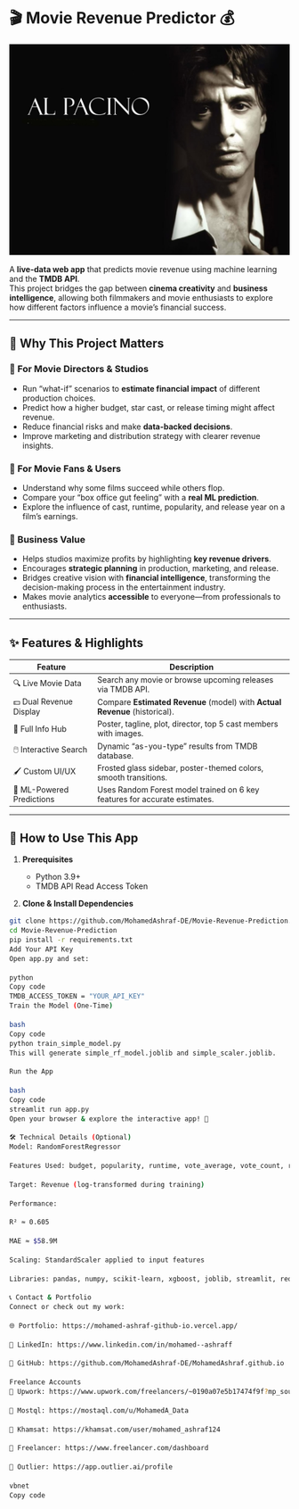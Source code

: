 # 🎬 Movie Revenue Predictor 💰

![Movie App Screenshot](https://github.com/MohamedAshraf-DE/Movie-Revenue-Prediction/blob/main/movie.jpg?raw=true)

A **live-data web app** that predicts movie revenue using machine learning and the **TMDB API**.  
This project bridges the gap between **cinema creativity** and **business intelligence**, allowing both filmmakers and movie enthusiasts to explore how different factors influence a movie’s financial success.

---

## 🌟 Why This Project Matters

### 🎥 For Movie Directors & Studios
- Run “what-if” scenarios to **estimate financial impact** of different production choices.  
- Predict how a higher budget, star cast, or release timing might affect revenue.  
- Reduce financial risks and make **data-backed decisions**.  
- Improve marketing and distribution strategy with clearer revenue insights.

### 👥 For Movie Fans & Users
- Understand why some films succeed while others flop.  
- Compare your “box office gut feeling” with a **real ML prediction**.  
- Explore the influence of cast, runtime, popularity, and release year on a film’s earnings.  

### 💼 Business Value
- Helps studios maximize profits by highlighting **key revenue drivers**.  
- Encourages **strategic planning** in production, marketing, and release.  
- Bridges creative vision with **financial intelligence**, transforming the decision-making process in the entertainment industry.  
- Makes movie analytics **accessible** to everyone—from professionals to enthusiasts.

---

## ✨ Features & Highlights

| Feature | Description |
|---------|-------------|
| 🔍 Live Movie Data | Search any movie or browse upcoming releases via TMDB API. |
| 💵 Dual Revenue Display | Compare **Estimated Revenue** (model) with **Actual Revenue** (historical). |
| 🎨 Full Info Hub | Poster, tagline, plot, director, top 5 cast members with images. |
| 🖱️ Interactive Search | Dynamic “as-you-type” results from TMDB database. |
| 🖌️ Custom UI/UX | Frosted glass sidebar, poster-themed colors, smooth transitions. |
| 🤖 ML-Powered Predictions | Uses Random Forest model trained on 6 key features for accurate estimates. |

---

## 🚀 How to Use This App

1. **Prerequisites**  
   - Python 3.9+  
   - TMDB API Read Access Token

2. **Clone & Install Dependencies**
```bash
git clone https://github.com/MohamedAshraf-DE/Movie-Revenue-Prediction.git
cd Movie-Revenue-Prediction
pip install -r requirements.txt
Add Your API Key
Open app.py and set:

python
Copy code
TMDB_ACCESS_TOKEN = "YOUR_API_KEY"
Train the Model (One-Time)

bash
Copy code
python train_simple_model.py
This will generate simple_rf_model.joblib and simple_scaler.joblib.

Run the App

bash
Copy code
streamlit run app.py
Open your browser & explore the interactive app! 🎉

🛠️ Technical Details (Optional)
Model: RandomForestRegressor

Features Used: budget, popularity, runtime, vote_average, vote_count, release_year

Target: Revenue (log-transformed during training)

Performance:

R² ≈ 0.605

MAE ≈ $58.9M

Scaling: StandardScaler applied to input features

Libraries: pandas, numpy, scikit-learn, xgboost, joblib, streamlit, requests

📞 Contact & Portfolio
Connect or check out my work:

🌐 Portfolio: https://mohamed-ashraf-github-io.vercel.app/

🔗 LinkedIn: https://www.linkedin.com/in/mohamed--ashraff

🐙 GitHub: https://github.com/MohamedAshraf-DE/MohamedAshraf.github.io

Freelance Accounts
💼 Upwork: https://www.upwork.com/freelancers/~0190a07e5b17474f9f?mp_source=share

💼 Mostql: https://mostaql.com/u/MohamedA_Data

💼 Khamsat: https://khamsat.com/user/mohamed_ashraf124

💼 Freelancer: https://www.freelancer.com/dashboard

💼 Outlier: https://app.outlier.ai/profile

vbnet
Copy code
